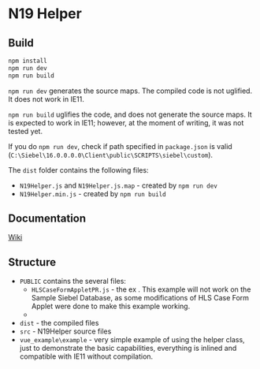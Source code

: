 # N19 Helper

## Build
```bash
npm install
npm run dev
npm run build
```

`npm run dev` generates the source maps. The compiled code is not uglified. It does not work in IE11.

`npm run build` uglifies the code, and does not generate the source maps. It is expected to work in IE11; however, at the moment of writing, it was not tested yet.

If you do `npm run dev`, check if path specified in `package.json` is valid (`C:\Siebel\16.0.0.0.0\Client\public\SCRIPTS\siebel\custom`).

The `dist` folder contains the following files:
* `N19Helper.js` and `N19Helper.js.map` - created by `npm run dev`
* `N19Helper.min.js` - created by `npm run build` 

## Documentation
[Wiki](/../wikis/home)

## Structure
* `PUBLIC` contains the several files:
  * `HLSCaseFormAppletPR.js` - the ex . This example will not work on the Sample Siebel Database, as some modifications of HLS Case Form Applet were done to make this example working.
  * 
* `dist` - the compiled files 
* `src` - N19Helper source files
* `vue_example\example` - very simple example of using the helper class, just to demonstrate the basic capabilities, everything is inlined and compatible with IE11 without compilation.
 